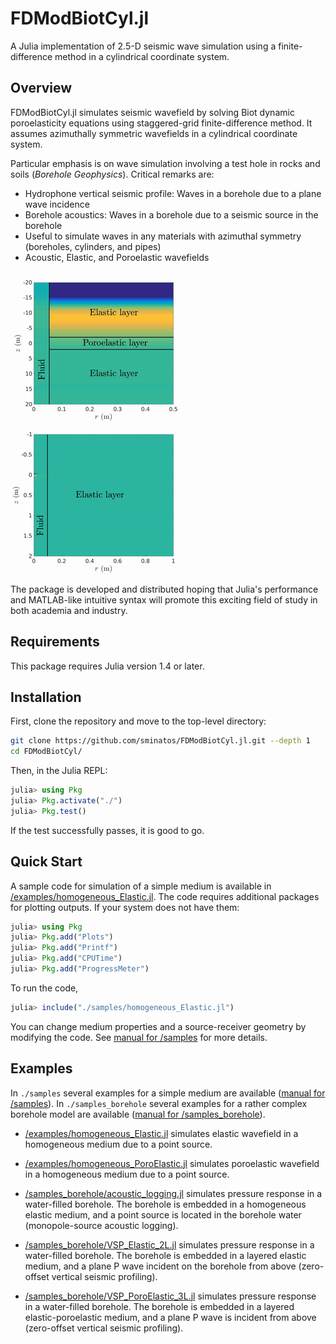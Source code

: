 # FDModBiotCyl.jl
A Julia implementation of 2.5-D seismic wave simulation using a finite-difference method in a cylindrical coordinate system.

## Overview
FDModBiotCyl.jl simulates seismic wavefield by solving Biot dynamic poroelasticity equations using staggered-grid finite-difference method. It assumes azimuthally symmetric wavefields in a cylindrical coordinate system.

Particular emphasis is on wave simulation involving a test hole in rocks and soils (_Borehole Geophysics_). Critical remarks are:
 - Hydrophone vertical seismic profile: Waves in a borehole due to a plane wave incidence
 - Borehole acoustics: Waves in a borehole due to a seismic source in the borehole
 - Useful to simulate waves in any materials with azimuthal symmetry (boreholes, cylinders, and pipes)
 - Acoustic, Elastic, and Poroelastic wavefields

![](img/demo_vsp.gif)
![](img/demo_acoustic_log.gif)

The package is developed and distributed hoping that Julia's performance and MATLAB-like intuitive syntax will promote this exciting field of study in both academia and industry.

## Requirements
This package requires Julia version 1.4 or later.

## Installation
First, clone the repository and move to the top-level directory:
```bash
git clone https://github.com/sminatos/FDModBiotCyl.jl.git --depth 1
cd FDModBiotCyl/
```
Then, in the Julia REPL:
```julia
julia> using Pkg
julia> Pkg.activate("./")
julia> Pkg.test()
```
If the test successfully passes, it is good to go.

## Quick Start
A sample code for simulation of a simple medium is available in [/examples/homogeneous_Elastic.jl](/examples/homogeneous_Elastic.jl). The code requires additional packages for plotting outputs. If your system does not have them:
```julia
julia> using Pkg
julia> Pkg.add("Plots")
julia> Pkg.add("Printf")
julia> Pkg.add("CPUTime")
julia> Pkg.add("ProgressMeter")
```
To run the code,
```julia
julia> include("./samples/homogeneous_Elastic.jl")
```

You can change medium properties and a source-receiver geometry by modifying the code. See [manual for /samples](/doc/manual.md) for more details.

## Examples

In `./samples` several examples for a simple medium are available ([manual for /samples](/doc/manual.md)). In `./samples_borehole` several examples for a rather complex borehole model are available ([manual for /samples_borehole](/doc/manual_samples_borehole.md)).

- [/examples/homogeneous_Elastic.jl](/examples/homogeneous_Elastic.jl) simulates elastic wavefield in a homogeneous medium due to a point source.

- [/examples/homogeneous_PoroElastic.jl](/examples/homogeneous_PoroElastic.jl) simulates poroelastic wavefield in a homogeneous medium due to a point source.

- [/samples_borehole/acoustic_logging.jl](/samples_borehole/acoustic_logging.jl) simulates pressure response in a water-filled borehole. The borehole is embedded in a homogeneous elastic medium, and a point source is located in the borehole water (monopole-source acoustic logging).

- [/samples_borehole/VSP_Elastic_2L.jl](/samples_borehole/VSP_Elastic_2L.jl) simulates pressure response in a water-filled borehole. The borehole is embedded in a layered elastic medium, and a plane P wave incident on the borehole from above (zero-offset vertical seismic profiling).

- [/samples_borehole/VSP_PoroElastic_3L.jl](/samples_borehole/VSP_PoroElastic_3L.jl) simulates pressure response in a water-filled borehole. The borehole is embedded in a layered elastic-poroelastic medium, and a plane P wave is incident from above (zero-offset vertical seismic profiling).
